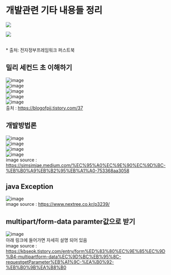 # 개발관련 기타 내용들 정리
<div><img src="https://user-images.githubusercontent.com/44331989/50258142-a76f8600-0441-11e9-95ee-9ada6a947b92.JPG"><br/><p></div> 
<div><img src="https://user-images.githubusercontent.com/44331989/50258413-f79b1800-0442-11e9-97ee-a3e88bb3af58.jpg"></div><br/><p>
* 출처: 전자정부프레임워크 퍼스트북

## 밀리 세컨드 초 이해하기
![image](https://user-images.githubusercontent.com/44331989/126420046-f12c03f1-4a58-4b64-baa3-cfc8b57265a6.png) <br>
![image](https://user-images.githubusercontent.com/44331989/126420064-93f9e733-61bc-4de6-b4d7-093aa5873ad4.png) <br>
![image](https://user-images.githubusercontent.com/44331989/126420211-15280250-64c6-41a7-87c0-d6833e2cea6b.png) <br>
![image](https://user-images.githubusercontent.com/44331989/126420271-a6e7131c-417e-4924-980a-a69009c61d7a.png) <br>
![image](https://user-images.githubusercontent.com/44331989/126420330-ad1fc983-0905-4fc6-8ff5-fbeba9eb420b.png) <br>
출처 : https://blogofpjj.tistory.com/37 <br>
  
## 개발방법론
![image](https://user-images.githubusercontent.com/44331989/127084949-f8ffc382-a969-4842-81d0-c338df6435d6.png) <br>
![image](https://user-images.githubusercontent.com/44331989/127093401-2dbf1500-0646-436f-b7de-79b5aa2225b8.png) <br>
![image](https://user-images.githubusercontent.com/44331989/127093702-5e64bd9a-456d-45e4-8ef6-5f2f740d00f7.png) <br>
![image](https://user-images.githubusercontent.com/44331989/127093771-61c836cc-7496-41ac-af59-39cbcb7d730d.png) <br>
image source : https://simsimjae.medium.com/%EC%95%A0%EC%9E%90%EC%9D%BC-%EB%B0%A9%EB%B2%95%EB%A1%A0-753368aa3058

## java Exception
![image](https://user-images.githubusercontent.com/44331989/127270743-2bca5791-e9f9-48b2-b4de-6c4d673ed1cf.png) <br>
image source : https://www.nextree.co.kr/p3239/   
  
## multipart/form-data paramter값으로 받기
![image](https://user-images.githubusercontent.com/44331989/128136740-b9d990d8-9ee0-40ba-83e3-510792b338c5.png) <br>
아래 링크에 들어가면 자세히 설명 되어 있음 <br>
image source : https://kbseok.tistory.com/entry/form%ED%83%80%EC%9E%85%EC%9D%B4-multipartform-data%EC%9D%BC%EB%95%8C-requestgetParameter%EB%A1%9C-%EA%B0%92-%EB%B0%9B%EA%B8%B0
  
  





























